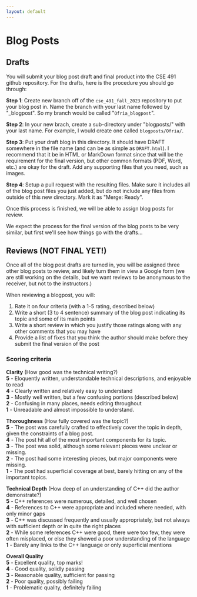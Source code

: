```yaml
---
layout: default
---
```


# Blog Posts

## Drafts

You will submit your blog post draft and final product into the CSE 491 github repository.  For the drafts, here is the procedure you should go through:

**Step 1**: Create new branch off of the `cse_491_fall_2023` repository to put your blog post in.  Name the branch with your last name followed by "_blogpost".  So my branch would be called "`Ofria_blogpost`".

**Step 2**: In your new brach, create a sub-directory under "blogposts/" with your last name.  For example, I would create one called `blogposts/Ofria/`.

**Step 3**: Put your draft blog in this directory.  It should have DRAFT somewhere in the file name (and can be as simple as `DRAFT.html`).  I recommend that it be in HTML or MarkDown format since that will be the requirement for the final version, but other common formats (PDF, Word, etc.) are okay for the draft.  Add any supporting files that you need, such as images.

**Step 4**: Setup a pull request with the resulting files.  Make sure it includes all of the blog post files you just added, but do not include any files from outside of this new directory.  Mark it as "Merge: Ready".

Once this process is finished, we will be able to assign blog posts for review.

We expect the process for the final version of the blog posts to be very similar, but first we'll see how things go with the drafts...

## Reviews (NOT FINAL YET!)

Once all of the blog post drafts are turned in, you will be assigned three other blog posts to review, and likely turn them in view a Google form (we are still working on the details, but we want reviews to be anonymous to the receiver, but not to the instructors.)

When reviewing a blogpost, you will:
1. Rate it on four criteria (with a 1-5 rating, described below)
2. Write a short (3 to 4 sentence) summary of the blog post indicating its topic and some of its main points
3. Write a short review in which you justify those ratings along with any other comments that you may have
4. Provide a list of fixes that you think the author should make before they submit the final version of the post

### Scoring criteria

**Clarity** (How good was the technical writing?)<br>
**5** - Eloquently written, understandable technical descriptions,  and enjoyable to read<br>
**4** - Clearly written and relatively easy to understand<br>
**3** - Mostly well written, but a few confusing portions (described below)<br>
**2** - Confusing in many places, needs editing throughout<br>
**1** - Unreadable and almost impossible to understand.<br>

**Thoroughness** (How fully covered was the topic?)<br>
**5** - The post was carefully crafted to effectively cover the topic in depth, given the constraints of a blog post.<br>
**4** - The post hit all of the most important components for its topic.<br>
**3** - The post was solid, although some relevant pieces were unclear or missing.<br>
**2** - The post had some interesting pieces, but major components were missing.<br>
**1** - The post had superficial coverage at best, barely hitting on any of the important topics.<br>

**Technical Depth** (How deep of an understanding of C++ did the author demonstrate?)<br>
**5** - C++ references were numerous, detailed, and well chosen<br>
**4** - References to C++ were appropriate and included where needed, with only minor gaps<br>
**3** - C++ was discussed frequently and usually appropriately, but not always with sufficient depth or in quite the right places<br>
**2** - While some references C++ were good, there were too few, they were often misplaced, or else they showed a poor understanding of the language<br>
**1** - Barely any links to the C++ language or only superficial mentions<br>

**Overall Quality**<br>
**5** - Excellent quality, top marks!<br>
**4** - Good quality, solidly passing<br>
**3** - Reasonable quality, sufficient for passing<br>
**2** - Poor quality, possibly failing<br>
**1** - Problematic quality, definitely failing<br>

<!--
How would you rate the quality of your own review?
**5** - I feel like I am an expert in these topics and am fully confident in my review<br>
**4** - I am comfortable with these topics and believe my review is solid<br>
**3** - I am not completely comfortable in some of these topics, but still feel comfortable in my evaluation<br>
**2** - I did not fully understand the topics in this blog post, but feel my evaluation is still useful, if not perfect<br>
**1** - I felt like I was not able to produce a sufficiently informed review.<br>
-->